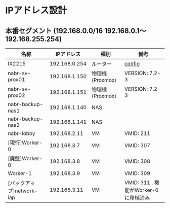 # IPアドレス設計

## 本番セグメント (192.168.0.0/16 192.168.0.1～192.168.255.254)
| 名称 | IPアドレス | 種別 | 備考 |
| -------- | ------ | ---- | -------- | 
| IX2215 | 192.168.0.254 | ルーター | [config](https://github.com/NanairoServerNetwork/nanairo_server_infra/tree/main/home_infra/router/config) |
| nabr-sv-prox01 | 192.168.1.150 | 物理機(Proxmox) | VERSION: 7.2-3 |
| nabr-sv-prox02 | 192.168.1.151 | 物理機(Proxmox) | VERSION: 7.2-3 |
| nabr-backup-nas1 | 192.168.1.140 | NAS |  |
| nabr-backup-nas2 | 192.168.1.141 | NAS |  |
| nabr-lobby | 192.168.2.11 | VM | VMID: 211 |
| [現行]Worker-0 | 192.168.3.7 | VM | VMID: 307 |
| [廃盤]Worker-0 | 192.168.3.8 | VM | VMID: 308 |
| Worker-1 | 192.168.3.9 | VM | VMID: 309 |
| [バックアップ]network-iap | 192.168.3.11 | VM | VMID: 311 , 機能がWorker-0に移植済み |